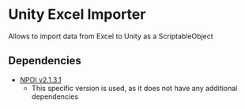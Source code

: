 # Unity Excel Importer
Allows to import data from Excel to Unity as a ScriptableObject

## Dependencies
- [NPOI v2.1.3.1](https://www.nuget.org/packages/NPOI/2.1.3.1)
    - This specific version is used, as it does not have any additional dependencies